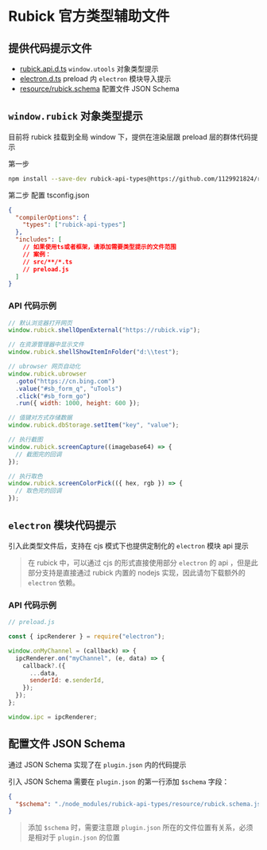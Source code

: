 # Rubick 官方类型辅助文件

## 提供代码提示文件

- [rubick.api.d.ts](./rubick.api.d.ts) `window.utools` 对象类型提示
- [electron.d.ts](./electron.d.ts) preload 内 `electron` 模块导入提示
- [resource/rubick.schema](./resource/rubick.schema.json) 配置文件 JSON Schema

## `window.rubick` 对象类型提示

目前将 rubick 挂载到全局 window 下，提供在渲染层跟 preload 层的群体代码提示

第一步

```bash
npm install --save-dev rubick-api-types@https://github.com/1129921824/rubick-api-types#rubick
```

第二步 配置 tsconfig.json

```json
{
  "compilerOptions": {
    "types": ["rubick-api-types"]
  },
  "includes": [
    // 如果使用ts或者框架，请添加需要类型提示的文件范围
    // 案例：
    // src/**/*.ts
    // preload.js
  ]
}
```

### API 代码示例

```javascript
// 默认浏览器打开网页
window.rubick.shellOpenExternal("https://rubick.vip");

// 在资源管理器中显示文件
window.rubick.shellShowItemInFolder("d:\\test");

// ubrowser 网页自动化
window.rubick.ubrowser
  .goto("https://cn.bing.com")
  .value("#sb_form_q", "uTools")
  .click("#sb_form_go")
  .run({ width: 1000, height: 600 });

// 值键对方式存储数据
window.rubick.dbStorage.setItem("key", "value");

// 执行截图
window.rubick.screenCapture((imagebase64) => {
  // 截图完的回调
});

// 执行取色
window.rubick.screenColorPick(({ hex, rgb }) => {
  // 取色完的回调
});
```

## `electron` 模块代码提示

引入此类型文件后，支持在 cjs 模式下也提供定制化的 `electron` 模块 api 提示

> 在 rubick 中，可以通过 cjs 的形式直接使用部分 `electron` 的 api ，但是此部分支持是直接通过 rubick 内置的 nodejs 实现，因此请勿下载额外的 `electron` 依赖。

### API 代码示例

```javascript
// preload.js

const { ipcRenderer } = require("electron");

window.onMyChannel = (callback) => {
  ipcRenderer.on("myChannel", (e, data) => {
    callback?.({
      ...data,
      senderId: e.senderId,
    });
  });
};

window.ipc = ipcRenderer;
```

## 配置文件 JSON Schema

通过 JSON Schema 实现了在 `plugin.json` 内的代码提示

引入 JSON Schema 需要在 `plugin.json` 的第一行添加 `$schema` 字段：

```json
{
  "$schema": "./node_modules/rubick-api-types/resource/rubick.schema.json"
}
```

> 添加 `$schema` 时，需要注意跟 `plugin.json` 所在的文件位置有关系，必须是相对于 `plugin.json` 的位置
